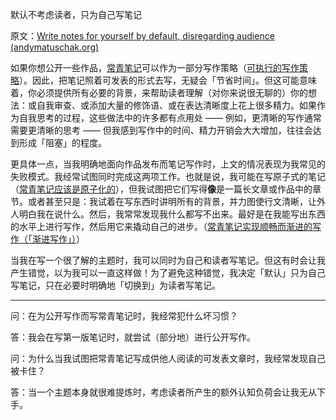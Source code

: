 默认不考虑读者，只为自己写笔记

原文：[Write notes for yourself by default, disregarding audience (andymatuschak.org)](https://notes.andymatuschak.org/z8AfCaQJdp852orumhXPxHb3r278FHA9xZN8J)

如果你想公开一些作品，[常青笔记](https://notes.andymatuschak.org/z4SDCZQeRo4xFEQ8H4qrSqd68ucpgE6LU155C)可以作为一部分写作策略（[可执行的写作策略](https://notes.andymatuschak.org/z3PBVkZ2SvsAgFXkjHsycBeyS6Cw1QXf7kcD8)）。因此，把笔记照着可发表的形式去写，无疑会「节省时间」。但这可能意味着，你必须提供所有必要的背景，来帮助读者理解（对你来说很无聊的）你的想法：或自我审查、或添加大量的修饰语、或在表达清晰度上花上很多精力。如果作为自我思考的过程，这些做法中的许多都有点用处 —— 例如，更清晰的写作通常需要更清晰的思考 —— 但我感到写作中的时间、精力开销会大大增加，往往会达到形成「阻塞」的程度。

更具体一点，当我明确地面向作品发布而笔记写作时，上文的情况表现为我常见的失败模式。我经常试图同时完成这两项工作。也就是说，我可能在写原子式的笔记（[常青笔记应该是原子化的](https://notes.andymatuschak.org/z4Rrmh17vMBbauEGnFPTZSK3UmdsGExLRfZz1)），但我试图把它们写得**像**是一篇长文章或作品中的章节。或者甚至只是：我试着在写东西时讲明所有的背景，并力图使行文清晰，让外人明白我在说什么。然后，我常常发现我什么都写不出来。最好是在我能写出东西的水平上进行写作，然后用它来撬动自己的进步。（[常青笔记实现顺畅而渐进的写作（「渐进写作」）](https://notes.andymatuschak.org/z6C5H4eYH2A4omfNLuUcDiKibQ1hZG2RGNZ97)）

当我在写一个很了解的主题时，我可以同时为自己和读者写笔记。但这有时会让我产生错觉，以为我可以一直这样做！为了避免这种错觉，我决定「默认」只为自己写笔记，只在必要时明确地「切换到」为读者写笔记。

------

问：在为公开写作而写常青笔记时，我经常犯什么坏习惯？

答：我会在写第一版笔记时，就尝试（部分地）进行公开写作。

问：为什么当我试图把常青笔记写成供他人阅读的可发表文章时，我经常发现自己被卡住？

答：当一个主题本身就很难提炼时，考虑读者所产生的额外认知负荷会让我无从下手。